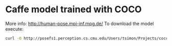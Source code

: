 # Caffe model trained with COCO
More info: http://human-pose.mpi-inf.mpg.de/
To download the model execute:
```bash
curl -O http://posefs1.perception.cs.cmu.edu/Users/tsimon/Projects/coco/data/models/coco/pose_iter_440000.caffemodel
```
